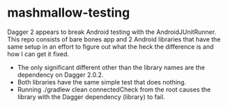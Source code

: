 # mashmallow-testing

Dagger 2 appears to break Android testing with the AndroidJUnitRunner. This repo consists of bare bones app and 2 Android libraries that have the same setup in an effort to figure out what the heck the difference is and how I can get it fixed.

* The only significant different other than the library names are the dependency on Dagger 2.0.2.
* Both libraries have the same simple test that does nothing.
* Running ./gradlew clean connectedCheck from the root causes the library with the Dagger dependency (library) to fail.
